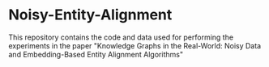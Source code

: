 # Noisy-Entity-Alignment
This repository contains the code and data used for performing the experiments in the paper "Knowledge Graphs in the Real-World: Noisy Data and Embedding-Based Entity Alignment Algorithms"
